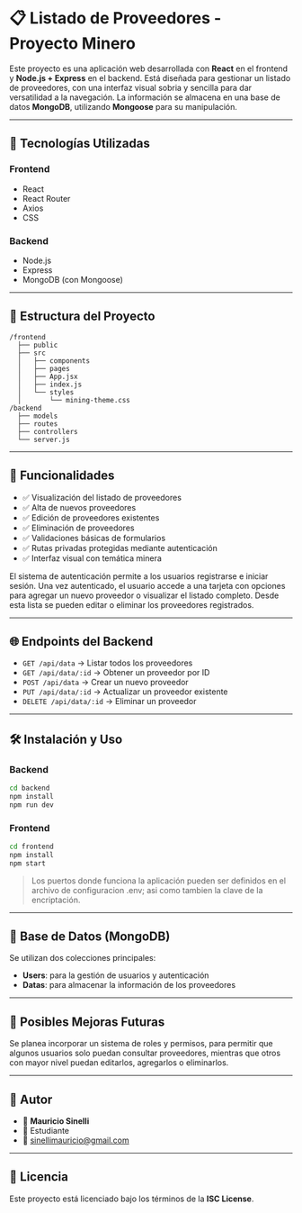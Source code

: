 # 📋 Listado de Proveedores - Proyecto Minero

Este proyecto es una aplicación web desarrollada con **React** en el frontend y **Node.js + Express** en el backend. Está diseñada para gestionar un listado de proveedores, con una interfaz visual sobria y sencilla para dar versatilidad a la navegación. La información se almacena en una base de datos **MongoDB**, utilizando **Mongoose** para su manipulación.

---

## 🚀 Tecnologías Utilizadas

### Frontend
- React
- React Router
- Axios
- CSS 

### Backend
- Node.js
- Express
- MongoDB (con Mongoose)

---

## 📁 Estructura del Proyecto

```
/frontend
  ├── public
  ├── src
  │   ├── components
  │   ├── pages
  │   ├── App.jsx
  │   ├── index.js
  │   └── styles
  │       └── mining-theme.css
/backend
  ├── models
  ├── routes
  ├── controllers
  └── server.js
```

---

## 🔧 Funcionalidades

- ✅ Visualización del listado de proveedores  
- ✅ Alta de nuevos proveedores  
- ✅ Edición de proveedores existentes  
- ✅ Eliminación de proveedores  
- ✅ Validaciones básicas de formularios  
- ✅ Rutas privadas protegidas mediante autenticación  
- ✅ Interfaz visual con temática minera

El sistema de autenticación permite a los usuarios registrarse e iniciar sesión. Una vez autenticado, el usuario accede a una tarjeta con opciones para agregar un nuevo proveedor o visualizar el listado completo. Desde esta lista se pueden editar o eliminar los proveedores registrados.

---

## 🌐 Endpoints del Backend

- `GET /api/data` → Listar todos los proveedores  
- `GET /api/data/:id` → Obtener un proveedor por ID  
- `POST /api/data` → Crear un nuevo proveedor  
- `PUT /api/data/:id` → Actualizar un proveedor existente  
- `DELETE /api/data/:id` → Eliminar un proveedor  

---

## 🛠️ Instalación y Uso

### Backend

```bash
cd backend
npm install
npm run dev
```

### Frontend

```bash
cd frontend
npm install
npm start
```

> Los puertos donde funciona la aplicación pueden ser definidos en el archivo de configuracion .env; asi como tambien la clave de la encriptación.

---

## 🧩 Base de Datos (MongoDB)

Se utilizan dos colecciones principales:

- **Users**: para la gestión de usuarios y autenticación  
- **Datas**: para almacenar la información de los proveedores  

---

## 🔮 Posibles Mejoras Futuras

Se planea incorporar un sistema de roles y permisos, para permitir que algunos usuarios solo puedan consultar proveedores, mientras que otros con mayor nivel puedan editarlos, agregarlos o eliminarlos.

---

## 🙋 Autor

- 👷 **Mauricio Sinelli**  
- 💼 Estudiante  
- 📧 sinellimauricio@gmail.com

---

## 📄 Licencia

Este proyecto está licenciado bajo los términos de la **ISC License**.

